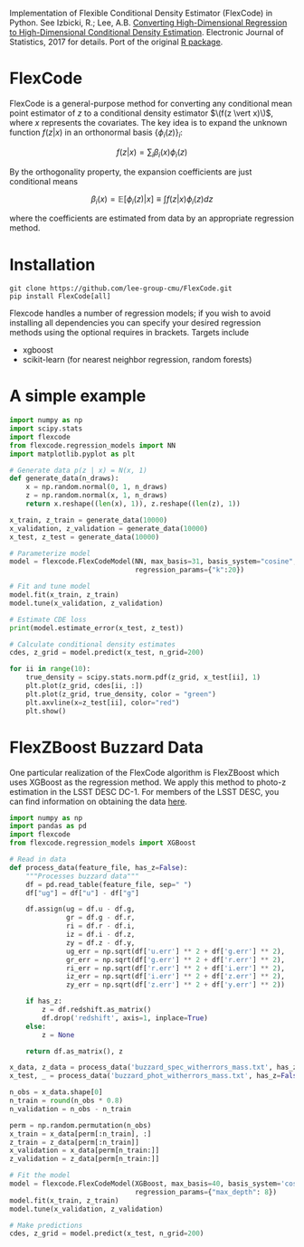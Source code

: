 Implementation of Flexible Conditional Density Estimator (FlexCode) in Python. See Izbicki, R.; Lee, A.B. [Converting High-Dimensional Regression to High-Dimensional Conditional Density Estimation](https://projecteuclid.org/euclid.ejs/1499133755). Electronic Journal of Statistics, 2017 for details. Port of the original [R package](https://github.com/rizbicki/FlexCoDE).


# FlexCode

FlexCode is a general-purpose method for converting any conditional mean point estimator of $z$ to a conditional density estimator $\(f(z \vert x)\)$, where $x$ represents the covariates. The key idea is to expand the unknown function $f(z \vert x)$ in an orthonormal basis $\{\phi_i(z)\}_{i}$:

$$f(z|x)=\sum_{i}\beta_{i }(x)\phi_i(z)$$ 

By the orthogonality property, the expansion coefficients are just conditional means

$$\beta_{i }(x) = \mathbb{E}\left[\phi_i(z)|x\right] \equiv \int f(z|x) \phi_i(z) dz$$

where the coefficients are estimated from data by an appropriate regression method.


# Installation

```shell
git clone https://github.com/lee-group-cmu/FlexCode.git
pip install FlexCode[all]
```

Flexcode handles a number of regression models; if you wish to avoid installing all dependencies you can specify your desired regression methods using the optional requires in brackets. Targets include

-   xgboost
-   scikit-learn (for nearest neighbor regression, random forests)


# A simple example

```python
import numpy as np
import scipy.stats
import flexcode
from flexcode.regression_models import NN
import matplotlib.pyplot as plt

# Generate data p(z | x) = N(x, 1)
def generate_data(n_draws):
    x = np.random.normal(0, 1, n_draws)
    z = np.random.normal(x, 1, n_draws)
    return x.reshape((len(x), 1)), z.reshape((len(z), 1))

x_train, z_train = generate_data(10000)
x_validation, z_validation = generate_data(10000)
x_test, z_test = generate_data(10000)

# Parameterize model
model = flexcode.FlexCodeModel(NN, max_basis=31, basis_system="cosine",
                               regression_params={"k":20})

# Fit and tune model
model.fit(x_train, z_train)
model.tune(x_validation, z_validation)

# Estimate CDE loss
print(model.estimate_error(x_test, z_test))

# Calculate conditional density estimates
cdes, z_grid = model.predict(x_test, n_grid=200)

for ii in range(10):
    true_density = scipy.stats.norm.pdf(z_grid, x_test[ii], 1)
    plt.plot(z_grid, cdes[ii, :])
    plt.plot(z_grid, true_density, color = "green")
    plt.axvline(x=z_test[ii], color="red")
    plt.show()

```


# FlexZBoost Buzzard Data

One particular realization of the FlexCode algorithm is FlexZBoost which uses XGBoost as the regression method. We apply this method to photo-z estimation in the LSST DESC DC-1. For members of the LSST DESC, you can find information on obtaining the data [here](https://confluence.slac.stanford.edu/pages/viewpage.action?spaceKey=LSSTDESC&title=DC1+resources).

```python
import numpy as np
import pandas as pd
import flexcode
from flexcode.regression_models import XGBoost

# Read in data
def process_data(feature_file, has_z=False):
    """Processes buzzard data"""
    df = pd.read_table(feature_file, sep=" ")
    df["ug"] = df["u"] - df["g"]

    df.assign(ug = df.u - df.g,
              gr = df.g - df.r,
              ri = df.r - df.i,
              iz = df.i - df.z,
              zy = df.z - df.y,
              ug_err = np.sqrt(df['u.err'] ** 2 + df['g.err'] ** 2),
              gr_err = np.sqrt(df['g.err'] ** 2 + df['r.err'] ** 2),
              ri_err = np.sqrt(df['r.err'] ** 2 + df['i.err'] ** 2),
              iz_err = np.sqrt(df['i.err'] ** 2 + df['z.err'] ** 2),
              zy_err = np.sqrt(df['z.err'] ** 2 + df['y.err'] ** 2))

    if has_z:
        z = df.redshift.as_matrix()
        df.drop('redshift', axis=1, inplace=True)
    else:
        z = None

    return df.as_matrix(), z

x_data, z_data = process_data('buzzard_spec_witherrors_mass.txt', has_z=True)
x_test, _ = process_data('buzzard_phot_witherrors_mass.txt', has_z=False)

n_obs = x_data.shape[0]
n_train = round(n_obs * 0.8)
n_validation = n_obs - n_train

perm = np.random.permutation(n_obs)
x_train = x_data[perm[:n_train], :]
z_train = z_data[perm[:n_train]]
x_validation = x_data[perm[n_train:]]
z_validation = z_data[perm[n_train:]]

# Fit the model
model = flexcode.FlexCodeModel(XGBoost, max_basis=40, basis_system='cosine',
                               regression_params={"max_depth": 8})
model.fit(x_train, z_train)
model.tune(x_validation, z_validation)

# Make predictions
cdes, z_grid = model.predict(x_test, n_grid=200)

```
